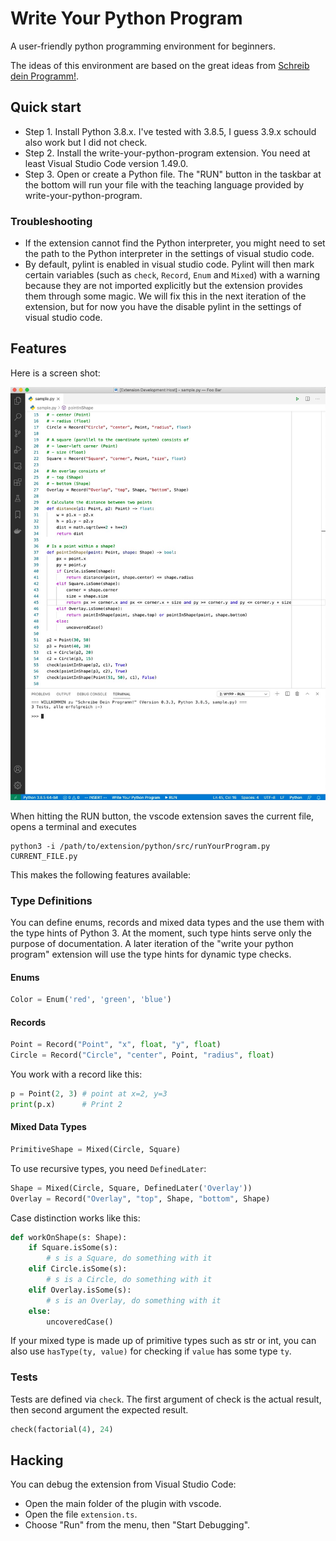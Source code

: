 # Write Your Python Program

A user-friendly python programming environment for beginners.

The ideas of this environment are based on the great ideas from
[Schreib dein Programm!](https://www.deinprogramm.de/sdp/).

## Quick start

* Step 1. Install Python 3.8.x. I've tested with 3.8.5, I guess 3.9.x schould also work
  but I did not check.
* Step 2. Install the write-your-python-program extension. You need at least Visual Studio Code
  version 1.49.0.
* Step 3. Open or create a Python file. The "RUN" button in the taskbar at the bottom will
  run your file with the teaching language provided by write-your-python-program.

### Troubleshooting

- If the extension cannot find the Python interpreter, you might need to set the path to the
  Python interpreter in the settings of visual studio code.
- By default, pylint is enabled in visual studio code. Pylint will then mark certain variables
  (such as `check`, `Record`, `Enum` and `Mixed`) with a warning because they are not imported explicitly but the extension provides them through some magic. We will fix this in the
  next iteration of the extension, but for now you have the disable pylint in the
  settings of visual studio code.

## Features

Here is a screen shot:

![Screenshot](screenshot.jpg)

When hitting the RUN button, the vscode extension saves the current file, opens
a terminal and executes

~~~
python3 -i /path/to/extension/python/src/runYourProgram.py CURRENT_FILE.py
~~~

This makes the following features available:

### Type Definitions

You can define enums, records and mixed data types and the use them with the type hints of
Python 3. At the moment, such type hints serve only the purpose of documentation. A later iteration
of the "write your python program" extension will use the type hints for dynamic
type checks.

#### Enums

~~~python
Color = Enum('red', 'green', 'blue')
~~~

#### Records

~~~python
Point = Record("Point", "x", float, "y", float)
Circle = Record("Circle", "center", Point, "radius", float)
~~~

You work with a record like this:

~~~python
p = Point(2, 3) # point at x=2, y=3
print(p.x)      # Print 2
~~~

#### Mixed Data Types

~~~python
PrimitiveShape = Mixed(Circle, Square)
~~~

To use recursive types, you need `DefinedLater`:

~~~python
Shape = Mixed(Circle, Square, DefinedLater('Overlay'))
Overlay = Record("Overlay", "top", Shape, "bottom", Shape)
~~~

Case distinction works like this:

~~~python
def workOnShape(s: Shape):
    if Square.isSome(s):
        # s is a Square, do something with it
    elif Circle.isSome(s):
        # s is a Circle, do something with it
    elif Overlay.isSome(s):
        # s is an Overlay, do something with it
    else:
        uncoveredCase()
~~~

If your mixed type is made up of primitive types such as str or int, you can also use
`hasType(ty, value)` for checking if `value` has some type `ty`.

### Tests

Tests are defined via `check`. The first argument of check is the actual result,
then second argument the expected result.

~~~python
check(factorial(4), 24)
~~~

## Hacking

You can debug the extension from Visual Studio Code:

* Open the main folder of the plugin with vscode.
* Open the file `extension.ts`.
* Choose "Run" from the menu, then "Start Debugging".
